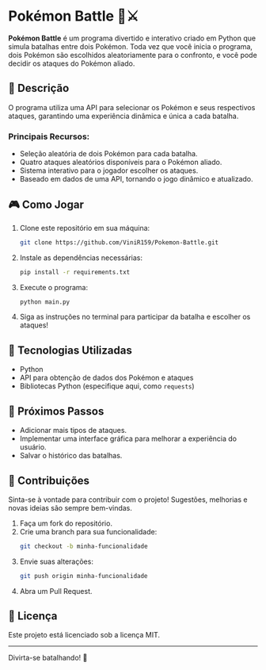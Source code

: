 # Pokémon Battle 🐾⚔️

**Pokémon Battle** é um programa divertido e interativo criado em Python que simula batalhas entre dois Pokémon. Toda vez que você inicia o programa, dois Pokémon são escolhidos aleatoriamente para o confronto, e você pode decidir os ataques do Pokémon aliado.

## 📜 Descrição

O programa utiliza uma API para selecionar os Pokémon e seus respectivos ataques, garantindo uma experiência dinâmica e única a cada batalha. 

### Principais Recursos:
- Seleção aleatória de dois Pokémon para cada batalha.
- Quatro ataques aleatórios disponíveis para o Pokémon aliado.
- Sistema interativo para o jogador escolher os ataques.
- Baseado em dados de uma API, tornando o jogo dinâmico e atualizado.

## 🎮 Como Jogar

1. Clone este repositório em sua máquina:
   ```bash
   git clone https://github.com/ViniR159/Pokemon-Battle.git
   ```
2. Instale as dependências necessárias:
   ```bash
   pip install -r requirements.txt
   ```
3. Execute o programa:
   ```bash
   python main.py
   ```
4. Siga as instruções no terminal para participar da batalha e escolher os ataques!

## 🔧 Tecnologias Utilizadas

- Python
- API para obtenção de dados dos Pokémon e ataques
- Bibliotecas Python (especifique aqui, como `requests`)

## 🌟 Próximos Passos

- Adicionar mais tipos de ataques.
- Implementar uma interface gráfica para melhorar a experiência do usuário.
- Salvar o histórico das batalhas.

## 🤝 Contribuições

Sinta-se à vontade para contribuir com o projeto! Sugestões, melhorias e novas ideias são sempre bem-vindas.

1. Faça um fork do repositório.
2. Crie uma branch para sua funcionalidade:
   ```bash
   git checkout -b minha-funcionalidade
   ```
3. Envie suas alterações:
   ```bash
   git push origin minha-funcionalidade
   ```
4. Abra um Pull Request.

## 📄 Licença

Este projeto está licenciado sob a licença MIT.

---

Divirta-se batalhando! 🎉

